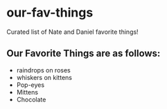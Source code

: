 # our-fav-things
Curated list of Nate and Daniel favorite things!

## Our Favorite Things are as follows: 

- raindrops on roses
- whiskers on kittens
- Pop-eyes
- Mittens
- Chocolate
